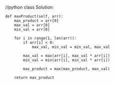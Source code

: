 //python
class Solution:

    def maxProduct(self, arr):
        max_product = arr[0]
        max_val = arr[0]
        min_val = arr[0]

        for i in range(1, len(arr)):
            if arr[i] < 0:
                max_val, min_val = min_val, max_val

            max_val = max(arr[i], max_val * arr[i])
            min_val = min(arr[i], min_val * arr[i])

            max_product = max(max_product, max_val)

        return max_product
